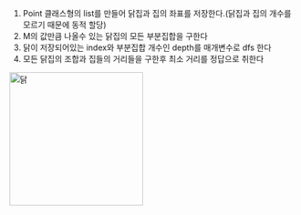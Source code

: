 1. Point 클래스형의 list를 만들어 닭집과 집의 좌표를 저장한다.(닭집과 집의 개수를 모르기 때문에 동적 할당)<br/>
2. M의 값만큼 나올수 있는 닭집의 모든 부분집합을 구한다<br/>
3. 닭이 저장되어있는 index와 부분집합 개수인 depth를 매개변수로 dfs 한다<br/>
4. 모든 닭집의 조합과 집들의 거리들을 구한후 최소 거리를 정답으로 취한다<br/>

<img width="234" alt="닭" src="https://user-images.githubusercontent.com/68943993/185275006-7a6898d1-97b0-4d8d-beb3-9ac13dab3afe.PNG">
